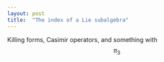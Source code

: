 ```yaml
---
layout: post
title:  "The index of a Lie subalgebra"
---
```

Killing forms, Casimir operators, and something with $$\pi_3$$